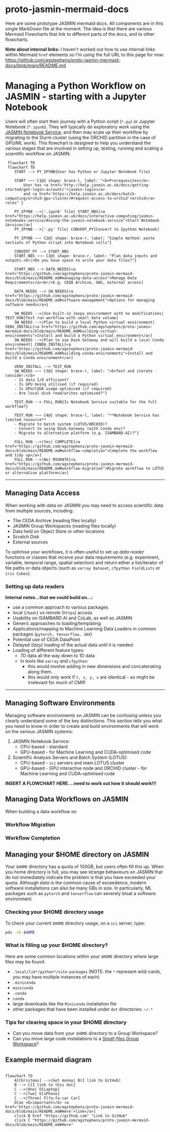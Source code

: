 # proto-jasmin-mermaid-docs

Here are some prototype JASMIN mermaid docs. All components are in this single MarkDown file at the moment. The idea is that there are various Mermaid Flowcharts that link to different parts of the docs, and to other flowcharts.


**Note about internal links:**
I haven't worked out how to use internal links within Mermaid `href` elements so I'm using the full URL to this page for now: https://github.com/agstephens/proto-jasmin-mermaid-docs/blob/main/README.md

# Managing a Python Workflow on JASMIN - starting with a Jupyter Notebook

Users will often start their journey with a Python script (`*.py`) or Jupyter Notebook (`*.ipynb`). They will typically do exploratory work using the [JASMIN Notebook Service](https://help.jasmin.ac.uk/docs/interactive-computing/jasmin-notebooks-service/), and then may scale up their workflow by migrating to the Slurm cluster (using the ORCHID partition in the case of GPU/ML work). This flowchart is designed to help you understand the various stages that are involved in setting up, testing, running and scaling a scientific workflow on JASMIN.

```mermaid
 flowchart TD
 flowchart TD
    START --> PY_IPYNB{User has Python or Jupyter Notebook file}

    START ~~~ C1@{ shape: brace-l, label: "<b>Prerequesites</b>:
        User has <a href='http://help.jasmin.ac.uk/docs/getting-started/get-login-account/'>jasmin-login</a> 
        and <a href='https://help.jasmin.ac.uk/docs/batch-computing/orchid-gpu-cluster/#request-access-to-orchid'>orchid</a> roles" }

    PY_IPYNB -->|'.ipynb' file| START_NBS[<a href="https://help.jasmin.ac.uk/docs/interactive-computing/jasmin-notebooks-service/#using-the-jasmin-notebook-service">Start Notebook Service</a>]
    PY_IPYNB -->|'.py' file| CONVERT_PY[Convert to Ipython Notebook]

    PY_IPYNB ~~~ C2@{ shape: brace-r, label: "Simple method: paste sections of Python script into Notebook cells"}

    CONVERT_PY --> START_NBS
    START_NBS ~~~ C3@{ shape: brace-r, label: "Plan data inputs and outputs.<br/>Do you have space to write your data files?"}
    
    START_NBS --> DATA_NEEDS[<a href="https://github.com/agstephens/proto-jasmin-mermaid-docs/blob/main/README.md#managing-data-access">Manage Data Requirements</a><br/>E.g. CEDA Archive, GWS, external access]

    DATA_NEEDS --> SW_NEEDS{<a href="https://github.com/agstephens/proto-jasmin-mermaid-docs/blob/main/README.md#software-management">Options for managing software needs</a>}

    SW_NEEDS -->|Use built-in Jaspy environment with no modifications| TEST_RUN[Test run workflow with small data volume]
    SW_NEEDS -->|Plan to build a local Python virtual environment| VENV_INSTALL[<a href="https://github.com/agstephens/proto-jasmin-mermaid-docs/blob/main/README.md#building-virtual-environments">Install and build a Python virtual environment</a>]
    SW_NEEDS -->|Plan to use Dask Gateway and will build a local Conda environment| CONDA_INSTALL[<a href="https://github.com/agstephens/proto-jasmin-mermaid-docs/blob/main/README.md#building-conda-environments">Install and build a Conda environment</a>]

    VENV_INSTALL --> TEST_RUN
    SW_NEEDS ~~~ C3@{ shape: brace-r, label: "<b>Test and iterate - consider:</b>
    - Is data I/O efficient?
    - Is GPU being utilised (if required)
    - Is GPU/CUDA usage optimised (if required)
    - Are local disk read/writes optimised?"}
    
    TEST_RUN --> FULL_RUN{Is Notebook Service suitable for the full workflow?}

    TEST_RUN ~~~ C4@{ shape: brace-l, label: "**Notebook Service has limited resource**
    - Migrate to batch system (LOTUS/ORCHID)?
    - Convert to using Dask-Gateway (with Conda env)?
    - Migrate to alternative platform (e.g. ISAMBARD-AI)?"}

    FULL_RUN -->|Yes| COMPLETE[<a href="https://github.com/agstephens/proto-jasmin-mermaid-docs/blob/main/README.md#workflow-completion">Complete the workflow and tidy up</a>]
    FULL_RUN -->|No| MIGRATE[<a href="https://github.com/agstephens/proto-jasmin-mermaid-docs/blob/main/README.md#workflow-migration">Migrate workflow to LOTUS or alternative platform</a>]

```

---

## Managing Data Access

When working with data on JASMIN you may need to access scientific data from multiple sources, including:
- The CEDA Archive (reading files locally)
- JASMIN Group Workspaces (reading files locally)
- Data held on Object Store or other locations
- Scratch Disk
- External sources

To optimise your workflows, it is often useful to set up _data reader_ functions or classes that receive your data requirements (e.g. experiment, variable, temporal range, spatial selection) and return either a list/iterator of file paths or data objects (such as `xarray Dataset`, `cfpython FieldLists` or `iris Cubes`).

### Setting up data readers

**Internal notes...that we could build on...:**
- use a common approach to various packages
- local (`/badc`) vs remote (`https`) access
- Usability on ISAMBARD AI and CoLab, as well as JASMIN
- Generic approaches to loading/templating
- Applications/mapping to Machine Learning Data Loaders in common packages (`pytorch, tensorflow, JAX`)
- Potential use of CEDA DataPoint
- Delayed (_lazy_) loading of the actual data until it is needed
- Loading of different feature types:
  - 7D data all the way down to 1D data
  - In tools like `xarray` and `cfpython`:
    - this would involve adding in new dimensions and concatenating along them.
    - this would only work if `t, z, y, x` are identical - so might be irrelevant for much of CMIP.

---

## Managing Software Environments

Managing software environments on JASMIN can be confusing unless you clearly understand some of the key distinctions. This section tells you what you need to know in order to create and build environments that will work on the various JASMIN systems:
1. JASMIN Notebook Service:
   - CPU-based - standard
   - GPU-based - for Machine Learning and CUDA-optimised code
3. Scientific Analysis Servers and Batch System (LOTUS):
   - CPU-based - `sci` servers and main LOTUS cluster
   - GPU-based - GPU interactive node and ORCHID cluster - for Machine Learning and CUDA-optimised code

**INSERT A FLOWCHART HERE....need to work out how it should work!!!**

## Managing Data Workflows on JASMIN

When building a data workflow on 

### Workflow Migration

### Workflow Completion



## Managing your $HOME directory on JASMIN

Your `$HOME` directory has a quota of 100GB, but users often fill this up. When you home directory is full, you may see strange behaviours on JASMIN that do not immediately indicate the problem is that you have exceeded your quota. Although _data_ is the common cause of exceedence, modern software installations can also be many GBs in size. In particularly, ML packages such as `pytorch` and `tensorflow` can severely bloat a software environment.

### Checking your $HOME directory usage

To check your current `$HOME` directory usage, on a `sci` server, type:

```bash
pdu -sh $HOME
``` 

### What is filling up your $HOME directory?

Here are some common locations within your `$HOME` directory where large files may be found:
- `.local/lib*/python*/site-packages` (NOTE: the `*` represent wild-cards, you may have multiple instances of each)
- `.miniconda`
- `miniconda`
- `.conda`
- `conda`
- large downloads like the `Miniconda` installation file
- other packages that have been installed under `dot` directories: `~/.*`

### Tips for clearing space in your $HOME directory

- Can you move data from your `$HOME` directory to a Group Workspace?
- Can you move large code installations to a [_Small-files_ Group Workspace](https://help.jasmin.ac.uk/docs/short-term-project-storage/faqs-storage/#2-issues-with-small-files)? 

## Example mermaid diagram

```mermaid

flowchart TD
    A[Christmas] -->|Get money| B(I link to GitHub)
    B --> C{I link to this doc}
    C -->|One| D[Laptop]
    C -->|Two| E[iPhone]
    C -->|Three| F[fa:fa-car Car]
    D[an <b>important</b> <a href='https://github.com/agstephens/proto-jasmin-mermaid-docs/blob/main/README.md#Here'>link</a>]
    click B href "https://github.com" "Link to GitHub"
    click C "https://github.com/agstephens/proto-jasmin-mermaid-docs/blob/main/README.md#Here"
```


